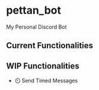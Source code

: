 # pettan_bot
My Personal Discord Bot 

## Current Functionalities

## WIP Functionalities
- ⏲️ Send Timed Messages
